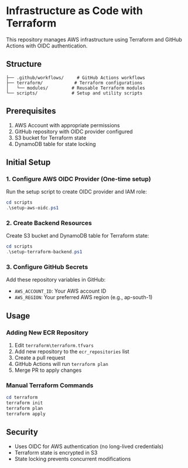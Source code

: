 ﻿# Infrastructure as Code with Terraform

This repository manages AWS infrastructure using Terraform and GitHub Actions with OIDC authentication.

## Structure

```
├── .github/workflows/     # GitHub Actions workflows
├── terraform/            # Terraform configurations
│   └── modules/         # Reusable Terraform modules
└── scripts/             # Setup and utility scripts
```


## Prerequisites

1. AWS Account with appropriate permissions
2. GitHub repository with OIDC provider configured
3. S3 bucket for Terraform state
4. DynamoDB table for state locking

## Initial Setup

### 1. Configure AWS OIDC Provider (One-time setup)

Run the setup script to create OIDC provider and IAM role:

```powershell
cd scripts
.\setup-aws-oidc.ps1
```

### 2. Create Backend Resources

Create S3 bucket and DynamoDB table for Terraform state:

```powershell
cd scripts
.\setup-terraform-backend.ps1
```

### 3. Configure GitHub Secrets

Add these repository variables in GitHub:
- `AWS_ACCOUNT_ID`: Your AWS account ID
- `AWS_REGION`: Your preferred AWS region (e.g., ap-south-1)

## Usage

### Adding New ECR Repository

1. Edit `terraform\terraform.tfvars`
2. Add new repository to the `ecr_repositories` list
3. Create a pull request
4. GitHub Actions will run `terraform plan`
5. Merge PR to apply changes

### Manual Terraform Commands

```powershell
cd terraform
terraform init
terraform plan
terraform apply
```

## Security

- Uses OIDC for AWS authentication (no long-lived credentials)
- Terraform state is encrypted in S3
- State locking prevents concurrent modifications
